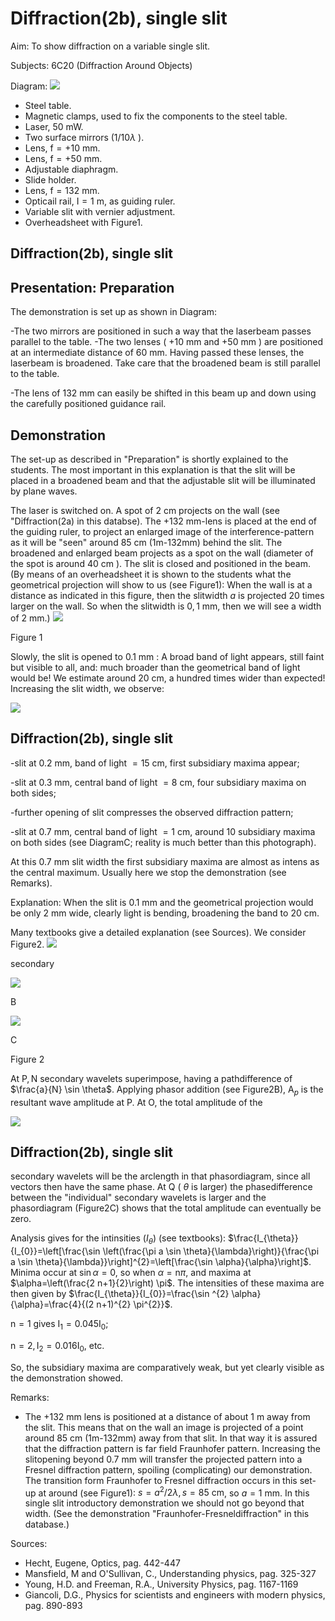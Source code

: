 # Diffraction(2b), single slit 

Aim: To show diffraction on a variable single slit.

Subjects: 6C20 (Diffraction Around Objects)

Diagram:
![](https://cdn.mathpix.com/cropped/2024_06_24_35887941a8c1d01d9a21g-1.jpg?height=710&width=1424&top_left_y=398&top_left_x=498)

- Steel table.
- Magnetic clamps, used to fix the components to the steel table.
- Laser, $50 \mathrm{~mW}$.
- Two surface mirrors $(1 / 10 \lambda$ ).
- Lens, $\mathrm{f}=+10 \mathrm{~mm}$.
- Lens, $\mathrm{f}=+50 \mathrm{~mm}$.
- Adjustable diaphragm.
- Slide holder.
- Lens, $\mathrm{f}=132 \mathrm{~mm}$.
- Opticail rail, $\mathrm{I}=1 \mathrm{~m}$, as guiding ruler.
- Variable slit with vernier adjustment.
- Overheadsheet with Figure1.


## Diffraction(2b), single slit

## Presentation: Preparation

The demonstration is set up as shown in Diagram:

-The two mirrors are positioned in such a way that the laserbeam passes parallel to the table. -The two lenses ( $+10 \mathrm{~mm}$ and $+50 \mathrm{~mm}$ ) are positioned at an intermediate distance of $60 \mathrm{~mm}$. Having passed these lenses, the laserbeam is broadened. Take care that the broadened beam is still parallel to the table.

-The lens of $132 \mathrm{~mm}$ can easily be shifted in this beam up and down using the carefully positioned guidance rail.

## Demonstration

The set-up as described in "Preparation" is shortly explained to the students. The most important in this explanation is that the slit will be placed in a broadened beam and that the adjustable slit will be illuminated by plane waves.

The laser is switched on. A spot of $2 \mathrm{~cm}$ projects on the wall (see "Diffraction(2a) in this databse). The $+132 \mathrm{~mm}$-lens is placed at the end of the guiding ruler, to project an enlarged image of the interference-pattern as it will be "seen" around $85 \mathrm{~cm}$ (1m-132mm) behind the slit. The broadened and enlarged beam projects as a spot on the wall (diameter of the spot is around $40 \mathrm{~cm}$ ). The slit is closed and positioned in the beam. (By means of an overheadsheet it is shown to the students what the geometrical projection will show to us (see Figure1): When the wall is at a distance as indicated in this figure, then the slitwidth $a$ is projected 20 times larger on the wall. So when the slitwidth is $0,1 \mathrm{~mm}$, then we will see a width of $2 \mathrm{~mm}$.)
![](https://cdn.mathpix.com/cropped/2024_06_24_35887941a8c1d01d9a21g-2.jpg?height=1000&width=458&top_left_y=1166&top_left_x=996)

Figure 1

Slowly, the slit is opened to $0.1 \mathrm{~mm}$ : A broad band of light appears, still faint but visible to all, and: much broader than the geometrical band of light would be! We estimate around $20 \mathrm{~cm}$, a hundred times wider than expected! Increasing the slit width, we observe:

![](https://cdn.mathpix.com/cropped/2024_06_24_35887941a8c1d01d9a21g-2.jpg?height=241&width=542&top_left_y=2362&top_left_x=1434)

## Diffraction(2b), single slit

-slit at $0.2 \mathrm{~mm}$, band of light $=15 \mathrm{~cm}$, first subsidiary maxima appear;

-slit at $0.3 \mathrm{~mm}$, central band of light $=8 \mathrm{~cm}$, four subsidiary maxima on both sides;

-further opening of slit compresses the observed diffraction pattern;

-slit at $0.7 \mathrm{~mm}$, central band of light $=1 \mathrm{~cm}$, around 10 subsidiary maxima on both sides (see DiagramC; reality is much better than this photograph).

At this $0.7 \mathrm{~mm}$ slit width the first subsidiary maxima are almost as intens as the central maximum. Usually here we stop the demonstration (see Remarks).

Explanation: When the slit is $0.1 \mathrm{~mm}$ and the geometrical projection would be only $2 \mathrm{~mm}$ wide, clearly light is bending, broadening the band to $20 \mathrm{~cm}$.

Many textbooks give a detailed explanation (see Sources). We consider Figure2.
![](https://cdn.mathpix.com/cropped/2024_06_24_35887941a8c1d01d9a21g-3.jpg?height=684&width=576&top_left_y=710&top_left_x=942)

secondary

![](https://cdn.mathpix.com/cropped/2024_06_24_35887941a8c1d01d9a21g-3.jpg?height=379&width=268&top_left_y=1461&top_left_x=945)

$\mathrm{B}$

![](https://cdn.mathpix.com/cropped/2024_06_24_35887941a8c1d01d9a21g-3.jpg?height=260&width=239&top_left_y=1846&top_left_x=932)

C

Figure 2

At $\mathrm{P}, \mathrm{N}$ secondary wavelets superimpose, having a pathdifference of $\frac{a}{N} \sin \theta$. Applying phasor addition (see Figure2B), $\mathrm{A}_{p}$ is the resultant wave amplitude at $\mathrm{P}$. At $\mathrm{O}$, the total amplitude of the

![](https://cdn.mathpix.com/cropped/2024_06_24_35887941a8c1d01d9a21g-3.jpg?height=266&width=564&top_left_y=2350&top_left_x=1428)

## Diffraction(2b), single slit

secondary wavelets will be the arclength in that phasordiagram, since all vectors then have the same phase. At Q ( $\theta$ is larger) the phasedifference between the "individual" secondary wavelets is larger and the phasordiagram (Figure2C) shows that the total amplitude can eventually be zero.

Analysis gives for the intinsities $\left(I_{\theta}\right)$ (see textbooks): $\frac{I_{\theta}}{I_{0}}=\left[\frac{\sin \left(\frac{\pi a \sin \theta}{\lambda}\right)}{\frac{\pi a \sin \theta}{\lambda}}\right]^{2}=\left[\frac{\sin \alpha}{\alpha}\right]$. Minima occur at $\sin \alpha=0$, so when $\alpha=\mathrm{n} \pi$, and maxima at $\alpha=\left(\frac{2 n+1}{2}\right) \pi$. The intensities of these maxima are then given by $\frac{I_{\theta}}{I_{0}}=\frac{\sin ^{2} \alpha}{\alpha}=\frac{4}{(2 n+1)^{2} \pi^{2}}$.

$\mathrm{n}=1$ gives $\mathrm{I}_{1}=0.045 \mathrm{I}_{0}$;

$\mathrm{n}=2, \mathrm{I}_{2}=0.016 \mathrm{I}_{0}$, etc.

So, the subsidiary maxima are comparatively weak, but yet clearly visible as the demonstration showed.

Remarks:

- The $+132 \mathrm{~mm}$ lens is positioned at a distance of about $1 \mathrm{~m}$ away from the slit. This means that on the wall an image is projected of a point around $85 \mathrm{~cm}$ (1m-132mm) away from that slit. In that way it is assured that the diffraction pattern is far field Fraunhofer pattern. Increasing the slitopening beyond $0.7 \mathrm{~mm}$ will transfer the projected pattern into a Fresnel diffraction pattern, spoiling (complicating) our demonstration. The transition form Fraunhofer to Fresnel diffraction occurs in this set-up at around (see Figure1): $s=a^{2} / 2 \lambda, s=85 \mathrm{~cm}$, so $a=1 \mathrm{~mm}$. In this single slit introductory demonstration we should not go beyond that width. (See the demonstration "Fraunhofer-Fresneldiffraction" in this database.)

Sources:

- Hecht, Eugene, Optics, pag. 442-447
- Mansfield, M and O'Sullivan, C., Understanding physics, pag. 325-327
- Young, H.D. and Freeman, R.A., University Physics, pag. 1167-1169
- Giancoli, D.G., Physics for scientists and engineers with modern physics, pag. 890-893

